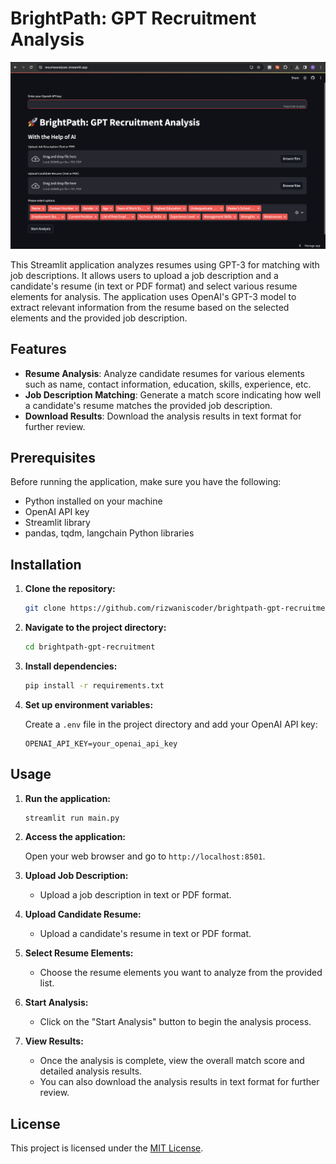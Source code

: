 # BrightPath: GPT Recruitment Analysis

<img src="gpt hr 1.png">

This Streamlit application analyzes resumes using GPT-3 for matching with job descriptions. It allows users to upload a job description and a candidate's resume (in text or PDF format) and select various resume elements for analysis. The application uses OpenAI's GPT-3 model to extract relevant information from the resume based on the selected elements and the provided job description.

## Features

- **Resume Analysis**: Analyze candidate resumes for various elements such as name, contact information, education, skills, experience, etc.
- **Job Description Matching**: Generate a match score indicating how well a candidate's resume matches the provided job description.
- **Download Results**: Download the analysis results in text format for further review.

## Prerequisites

Before running the application, make sure you have the following:

- Python installed on your machine
- OpenAI API key
- Streamlit library
- pandas, tqdm, langchain Python libraries

## Installation

1. **Clone the repository:**

    ```bash
    git clone https://github.com/rizwaniscoder/brightpath-gpt-recruitment.git
    ```

2. **Navigate to the project directory:**

    ```bash
    cd brightpath-gpt-recruitment
    ```

3. **Install dependencies:**

    ```bash
    pip install -r requirements.txt
    ```

4. **Set up environment variables:**

    Create a `.env` file in the project directory and add your OpenAI API key:

    ```plaintext
    OPENAI_API_KEY=your_openai_api_key
    ```

## Usage

1. **Run the application:**

    ```bash
    streamlit run main.py
    ```

2. **Access the application:**

    Open your web browser and go to `http://localhost:8501`.

3. **Upload Job Description:**

    - Upload a job description in text or PDF format.

4. **Upload Candidate Resume:**

    - Upload a candidate's resume in text or PDF format.

5. **Select Resume Elements:**

    - Choose the resume elements you want to analyze from the provided list.

6. **Start Analysis:**

    - Click on the "Start Analysis" button to begin the analysis process.

7. **View Results:**

    - Once the analysis is complete, view the overall match score and detailed analysis results.
    - You can also download the analysis results in text format for further review.

## License

This project is licensed under the [MIT License](LICENSE).
